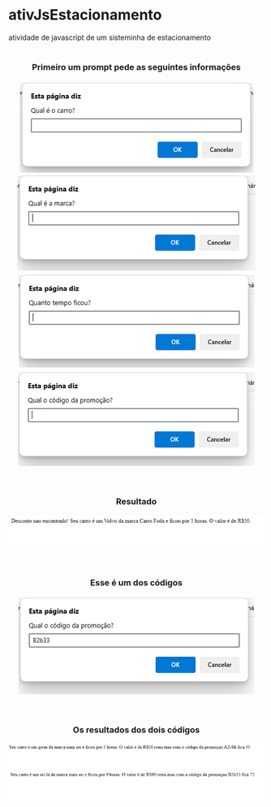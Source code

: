# ativJsEstacionamento
atividade de javascript de um sisteminha de estacionamento
<br><br>
<div align="center">
  <h3>Primeiro um prompt pede as seguintes informações</h3>
  <img src="ImagensGit/1.png"><img src="ImagensGit/2.png"><img src="ImagensGit/3.png"><img src="ImagensGit/4.png">
</div>
<br><br>
<div align="center">
  <h3>Resultado</h3>
  <img src="ImagensGit/5.png">
</div>
<br><br>
<div align="center">
  <h3>Esse é um dos códigos</h3>
  <img src="ImagensGit/6.png">
</div>
<br><br>
<div align="center">
  <h3>Os resultados dos dois códigos</h3>
  <img src="ImagensGit/7.png">  <img src="ImagensGit/8.png">
</div>
